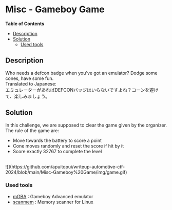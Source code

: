 <h1> Misc - Gameboy Game</h1>

**Table of Contents**
- [Description](#description)
- [Solution](#solution)
  - [Used tools](#used-tools)

## Description
Who needs a defcon badge when you've got an emulator? Dodge some cones, have some fun.<br>
Translated to Japanese:<br>
エミュレーターがあればDEFCONバッジはいらないですよね？コーンを避けて、楽しみましょう。

## Solution
In this challenge, we are supposed to clear the game given by the organizer. 
The rule of the game are:
* Move towards the battery to score a point
* Cone moves randomly and reset the score if hit by it
* Score exactly 32767 to complete the level
<br>
![](https://github.com/apuitopui/writeup-automotive-ctf-2024/blob/main/Misc-Gameboy%20Game/img/game.gif)

### Used tools
* [mGBA](https://mgba.io/) : Gameboy Advanced emulator 
* [scanmem](https://github.com/scanmem/scanmem) : Memory scanner for Linux
